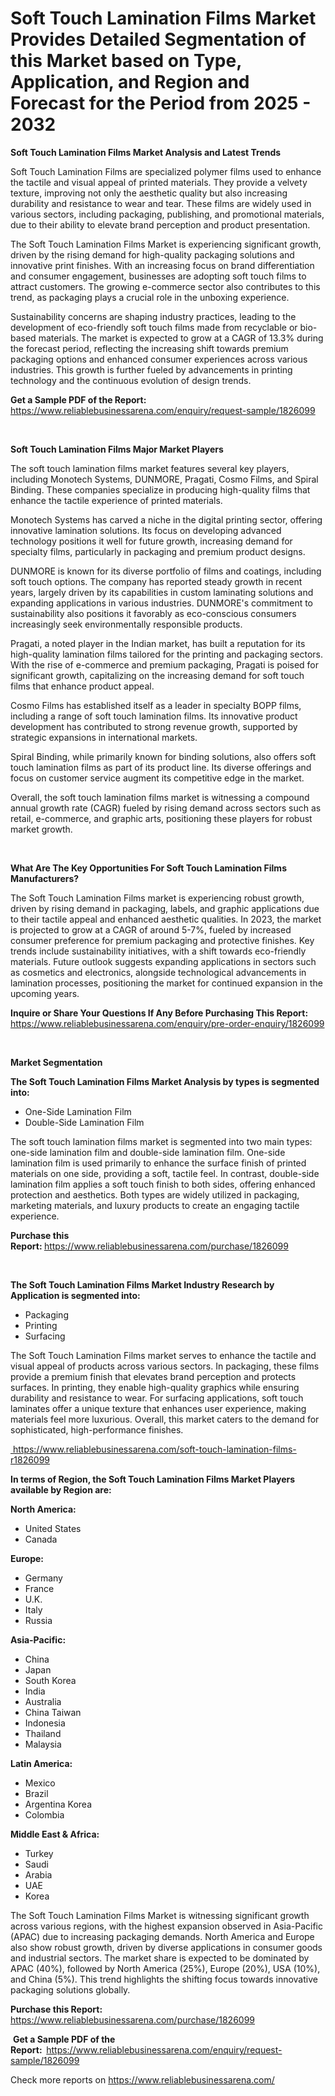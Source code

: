 <p><h1>Soft Touch Lamination Films Market Provides Detailed Segmentation of this Market based on Type, Application, and Region and Forecast for the Period from 2025 - 2032</h1></p><p><strong>Soft Touch Lamination Films Market Analysis and Latest Trends</strong></p>
<p><p>Soft Touch Lamination Films are specialized polymer films used to enhance the tactile and visual appeal of printed materials. They provide a velvety texture, improving not only the aesthetic quality but also increasing durability and resistance to wear and tear. These films are widely used in various sectors, including packaging, publishing, and promotional materials, due to their ability to elevate brand perception and product presentation.</p><p>The Soft Touch Lamination Films Market is experiencing significant growth, driven by the rising demand for high-quality packaging solutions and innovative print finishes. With an increasing focus on brand differentiation and consumer engagement, businesses are adopting soft touch films to attract customers. The growing e-commerce sector also contributes to this trend, as packaging plays a crucial role in the unboxing experience.</p><p>Sustainability concerns are shaping industry practices, leading to the development of eco-friendly soft touch films made from recyclable or bio-based materials. The market is expected to grow at a CAGR of 13.3% during the forecast period, reflecting the increasing shift towards premium packaging options and enhanced consumer experiences across various industries. This growth is further fueled by advancements in printing technology and the continuous evolution of design trends.</p></p>
<p><strong>Get a Sample PDF of the Report:&nbsp;</strong> <a href="https://www.reliablebusinessarena.com/enquiry/request-sample/1826099?utm_campaign=3566&utm_medium=2&utm_source=Github&utm_content=ia&utm_term=03042025&utm_id=soft-touch-lamination-films">https://www.reliablebusinessarena.com/enquiry/request-sample/1826099</a></p>
<p>&nbsp;</p>
<p><strong>Soft Touch Lamination Films Major Market Players</strong></p>
<p><p>The soft touch lamination films market features several key players, including Monotech Systems, DUNMORE, Pragati, Cosmo Films, and Spiral Binding. These companies specialize in producing high-quality films that enhance the tactile experience of printed materials.</p><p>Monotech Systems has carved a niche in the digital printing sector, offering innovative lamination solutions. Its focus on developing advanced technology positions it well for future growth, increasing demand for specialty films, particularly in packaging and premium product designs.</p><p>DUNMORE is known for its diverse portfolio of films and coatings, including soft touch options. The company has reported steady growth in recent years, largely driven by its capabilities in custom laminating solutions and expanding applications in various industries. DUNMORE's commitment to sustainability also positions it favorably as eco-conscious consumers increasingly seek environmentally responsible products.</p><p>Pragati, a noted player in the Indian market, has built a reputation for its high-quality lamination films tailored for the printing and packaging sectors. With the rise of e-commerce and premium packaging, Pragati is poised for significant growth, capitalizing on the increasing demand for soft touch films that enhance product appeal.</p><p>Cosmo Films has established itself as a leader in specialty BOPP films, including a range of soft touch lamination films. Its innovative product development has contributed to strong revenue growth, supported by strategic expansions in international markets. </p><p>Spiral Binding, while primarily known for binding solutions, also offers soft touch lamination films as part of its product line. Its diverse offerings and focus on customer service augment its competitive edge in the market.</p><p>Overall, the soft touch lamination films market is witnessing a compound annual growth rate (CAGR) fueled by rising demand across sectors such as retail, e-commerce, and graphic arts, positioning these players for robust market growth.</p></p>
<p>&nbsp;</p>
<p><strong>What Are The Key Opportunities For Soft Touch Lamination Films Manufacturers?</strong></p>
<p><p>The Soft Touch Lamination Films market is experiencing robust growth, driven by rising demand in packaging, labels, and graphic applications due to their tactile appeal and enhanced aesthetic qualities. In 2023, the market is projected to grow at a CAGR of around 5-7%, fueled by increased consumer preference for premium packaging and protective finishes. Key trends include sustainability initiatives, with a shift towards eco-friendly materials. Future outlook suggests expanding applications in sectors such as cosmetics and electronics, alongside technological advancements in lamination processes, positioning the market for continued expansion in the upcoming years.</p></p>
<p><strong>Inquire or Share Your Questions If Any Before Purchasing This Report:</strong> <a href="https://www.reliablebusinessarena.com/enquiry/pre-order-enquiry/1826099?utm_campaign=3566&utm_medium=2&utm_source=Github&utm_content=ia&utm_term=03042025&utm_id=soft-touch-lamination-films">https://www.reliablebusinessarena.com/enquiry/pre-order-enquiry/1826099</a></p>
<p>&nbsp;</p>
<p><strong>Market Segmentation</strong></p>
<p><strong>The Soft Touch Lamination Films Market Analysis by types is segmented into:</strong></p>
<p><ul><li>One-Side Lamination Film</li><li>Double-Side Lamination Film</li></ul></p>
<p><p>The soft touch lamination films market is segmented into two main types: one-side lamination film and double-side lamination film. One-side lamination film is used primarily to enhance the surface finish of printed materials on one side, providing a soft, tactile feel. In contrast, double-side lamination film applies a soft touch finish to both sides, offering enhanced protection and aesthetics. Both types are widely utilized in packaging, marketing materials, and luxury products to create an engaging tactile experience.</p></p>
<p><strong>Purchase this Report:&nbsp;</strong><a href="https://www.reliablebusinessarena.com/purchase/1826099?utm_campaign=3566&utm_medium=2&utm_source=Github&utm_content=ia&utm_term=03042025&utm_id=soft-touch-lamination-films">https://www.reliablebusinessarena.com/purchase/1826099</a></p>
<p>&nbsp;</p>
<p><strong>The Soft Touch Lamination Films Market Industry Research by Application is segmented into:</strong></p>
<p><ul><li>Packaging</li><li>Printing</li><li>Surfacing</li></ul></p>
<p><p>The Soft Touch Lamination Films market serves to enhance the tactile and visual appeal of products across various sectors. In packaging, these films provide a premium finish that elevates brand perception and protects surfaces. In printing, they enable high-quality graphics while ensuring durability and resistance to wear. For surfacing applications, soft touch laminates offer a unique texture that enhances user experience, making materials feel more luxurious. Overall, this market caters to the demand for sophisticated, high-performance finishes.</p></p>
<p><a href="https://www.reliablebusinessarena.com/soft-touch-lamination-films-r1826099?utm_campaign=3566&utm_medium=2&utm_source=Github&utm_content=ia&utm_term=03042025&utm_id=soft-touch-lamination-films">&nbsp;https://www.reliablebusinessarena.com/soft-touch-lamination-films-r1826099</a></p>
<p><strong>In terms of Region, the Soft Touch Lamination Films Market Players available by Region are:</strong></p>
<p>
    <p> <strong> North America: </strong>
        <ul>
            <li>United States</li>
            <li>Canada</li>
        </ul>
        </p> 
    <p> <strong> Europe: </strong>
        <ul>
            <li>Germany</li>
            <li>France</li>
            <li>U.K.</li>
            <li>Italy</li>
            <li>Russia</li>
        </ul>
        </p> 
    <p> <strong> Asia-Pacific: </strong>
        <ul>
            <li>China</li>
            <li>Japan</li>
            <li>South Korea</li>
            <li>India</li>
            <li>Australia</li>
            <li>China Taiwan</li>
            <li>Indonesia</li>
            <li>Thailand</li>
            <li>Malaysia</li>
        </ul>
        </p> 
    <p> <strong> Latin America: </strong>
        <ul>
            <li>Mexico</li>
            <li>Brazil</li>
            <li>Argentina Korea</li>
            <li>Colombia</li>
        </ul>
        </p> 
    <p> <strong> Middle East & Africa: </strong>
        <ul>
            <li>Turkey</li>
            <li>Saudi</li>
            <li>Arabia</li>
            <li>UAE</li>
            <li>Korea</li>
        </ul>
    </p>
    </p>
<p><p>The Soft Touch Lamination Films Market is witnessing significant growth across various regions, with the highest expansion observed in Asia-Pacific (APAC) due to increasing packaging demands. North America and Europe also show robust growth, driven by diverse applications in consumer goods and industrial sectors. The market share is expected to be dominated by APAC (40%), followed by North America (25%), Europe (20%), USA (10%), and China (5%). This trend highlights the shifting focus towards innovative packaging solutions globally.</p></p>
<p><strong>Purchase this Report: </strong><a href="https://www.reliablebusinessarena.com/purchase/1826099?utm_campaign=3566&utm_medium=2&utm_source=Github&utm_content=ia&utm_term=03042025&utm_id=soft-touch-lamination-films">https://www.reliablebusinessarena.com/purchase/1826099</a></p>
<p>&nbsp;<strong>Get a Sample PDF of the Report:&nbsp;&nbsp;</strong><a href="https://www.reliablebusinessarena.com/enquiry/request-sample/1826099?utm_campaign=3566&utm_medium=2&utm_source=Github&utm_content=ia&utm_term=03042025&utm_id=soft-touch-lamination-films">https://www.reliablebusinessarena.com/enquiry/request-sample/1826099</a></p>
<p><strong></strong></p>
<p>Check more reports on <a href="https://www.reliablebusinessarena.com/?utm_campaign=3566&utm_medium=2&utm_source=Github&utm_content=ia&utm_term=03042025&utm_id=soft-touch-lamination-films">https://www.reliablebusinessarena.com/</a></p>